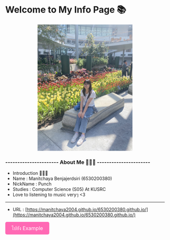 # Welcome to My Info Page 📚 
<div style="text-align: center;">
 <img src="IMG_5122.jpeg" alt="punch" width="300" />
</div>
 <h3>---------------------- About Me 💁🏻‍♀️ ----------------------</h3>


- Introduction 👩🏻‍💻
 - Name : Manitchaya Benjajerdsiri (6530200380)
 - NickName : Punch
 - Studies : Computer Science (S05) At KUSRC
 - Love to listening to music veryๆ <3
   
-----------------------------------------------------------------------

- URL : [https://manitchaya2004.github.io/6530200380.github.io/](https://manitchaya2004.github.io/6530200380.github.io/)

<a href="https://example.com" target="_blank" style="display: inline-block; background-color: #ff69b4; color: white; padding: 10px 20px; text-align: center; text-decoration: none; border-radius: 5px; font-size: 16px;">
  ไปยัง Example
</a>
